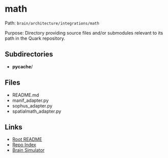 # math

Path: `brain/architecture/integrations/math`

Purpose: Directory providing source files and/or submodules relevant to its path in the Quark repository.

## Subdirectories
- __pycache__/

## Files
- README.md
- manif_adapter.py
- sophus_adapter.py
- spatialmath_adapter.py

## Links
- [Root README](../../../README.md)
- [Repo Index](../../../repo_index.json)
- [Brain Simulator](../../../brain/architecture/brain_simulator.py)
